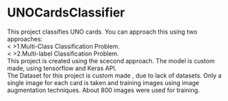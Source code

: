 # UNOCardsClassifier

This project classifies UNO cards. You can approach this using two approaches:<br>
 <&nbsp;>1.Multi-Class Classification Problem.<br>
 <&nbsp;>2.Multi-label Classification Problem.<br>
This project is created using the scecond approach. The model is custom made, using tensorflow and Keras API.<br>
The Dataset for this project is custom made , due to lack of datasets. Only a single image for each card is taken and training images
using image augmentation techniques. About 800 images were used for training.
